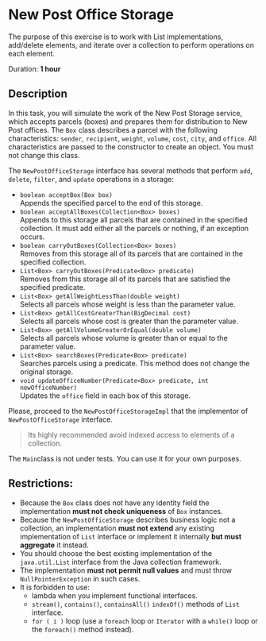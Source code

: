 # New Post Office Storage
 
The purpose of this exercise is to work with List implementations, add/delete elements, and iterate over a collection to perform operations on each element.


Duration: **1 hour**


## Description

In this task, you will simulate the work of the New Post Storage service, which accepts parcels (boxes) and prepares them for distribution to New Post offices.
The  `Box` class describes a parcel with the following characteristics: `sender`, `recipient`, `weight`, `volume`, `cost`, `city`, and `office`. All characteristics are passed to the constructor to create an object. You must not change this class. 

The  `NewPostOfficeStorage` interface has several methods that perform `add`, `delete`, `filter`, and `update` operations in a storage:  

- `boolean acceptBox(Box box)` \
  Appends the specified parcel to the end of this storage.
- `boolean acceptAllBoxes(Collection<Box> boxes)` \
  Appends to this storage all parcels that are contained in 
  the specified collection. It must add either all the parcels 
  or nothing, if an exception occurs.
- `boolean carryOutBoxes(Collection<Box> boxes)` \
  Removes from this storage all of its parcels that are contained 
  in the specified collection.
- `List<Box> carryOutBoxes(Predicate<Box> predicate)` \
  Removes from this storage all of its parcels that are satisfied the 
  specified predicate.
- `List<Box> getAllWeightLessThan(double weight)` \
  Selects all parcels whose weight is less than the parameter value.
- `List<Box> getAllCostGreaterThan(BigDecimal cost)` \
  Selects all parcels whose cost is greater than the parameter value.
- `List<Box> getAllVolumeGreaterOrEqual(double volume)` \
  Selects all parcels whose volume is greater than or equal 
  to the parameter value. 
- `List<Box> searchBoxes(Predicate<Box> predicate)`  
  Searches parcels using a predicate. This method does 
  not change the original storage.
- `void updateOfficeNumber(Predicate<Box> predicate, int newOfficeNumber)`   
  Updates the `office` field in each box of this storage.

Please, proceed to the `NewPostOfficeStorageImpl`
that the implementor of `NewPostOfficeStorage` interface.

> Its highly recommended avoid indexed access to elements of a collection.

The  `Main`class is not under tests. You can use it for your own purposes.

## Restrictions:

- Because the `Box` class does not have any identity field the 
  implementation **must not check uniqueness** of `Box` instances.
- Because the `NewPostOfficeStorage` describes business logic 
  not a collection, an implementation **must not extend** any 
  existing implementation of `List` interface or implement it 
  internally **but must aggregate** it instead. 
- You should choose the best existing implementation of the 
  `java.util.List` interface from the Java collection framework.
- The implementation **must not permit null values** and must throw
  `NullPointerException` in such cases.
- It is forbidden to use: 
  - lambda when you implement functional interfaces.
  - `stream()`, `contains()`, `containsAll()` `indexOf()` methods 
    of `List` interface.
  - `for ( i )` loop (use a `foreach` loop or `Iterator` with a
    `while()` loop or the `foreach()` method instead).

